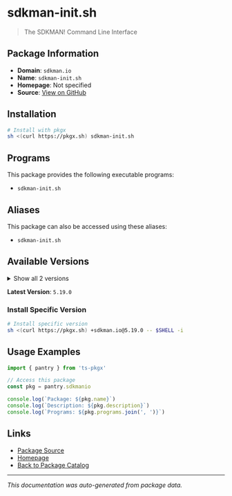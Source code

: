 # sdkman-init.sh

> The SDKMAN! Command Line Interface

## Package Information

- **Domain**: `sdkman.io`
- **Name**: `sdkman-init.sh`
- **Homepage**: Not specified
- **Source**: [View on GitHub](https://github.com/pkgxdev/pantry/tree/main/projects/sdkman.io/package.yml)

## Installation

```bash
# Install with pkgx
sh <(curl https://pkgx.sh) sdkman-init.sh
```

## Programs

This package provides the following executable programs:

- `sdkman-init.sh`

## Aliases

This package can also be accessed using these aliases:

- `sdkman-init.sh`

## Available Versions

<details>
<summary>Show all 2 versions</summary>

- `5.19.0`, `5.18.2`

</details>

**Latest Version**: `5.19.0`

### Install Specific Version

```bash
# Install specific version
sh <(curl https://pkgx.sh) +sdkman.io@5.19.0 -- $SHELL -i
```

## Usage Examples

```typescript
import { pantry } from 'ts-pkgx'

// Access this package
const pkg = pantry.sdkmanio

console.log(`Package: ${pkg.name}`)
console.log(`Description: ${pkg.description}`)
console.log(`Programs: ${pkg.programs.join(', ')}`)
```

## Links

- [Package Source](https://github.com/pkgxdev/pantry/tree/main/projects/sdkman.io/package.yml)
- [Homepage](#)
- [Back to Package Catalog](../package-catalog.md)

---

*This documentation was auto-generated from package data.*
